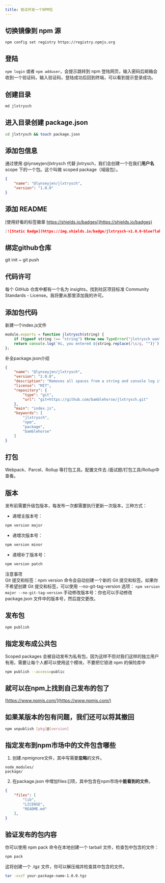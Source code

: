 ```yaml
---
title: 尝试开发一个NPM包
---
```


切换镜像到 npm 源
---
`npm config set registry https://registry.npmjs.org`

登陆
---
`npm login` 或者 `npm adduser`，会提示跳转到 npm 登陆网页，输入密码后邮箱会收到一个验证码，输入验证码，登陆成功后回到终端，可以看到提示登录成功。

创建目录
---
```bash
md jlxtrysch
```

进入目录创建 package.json
---
```bash
cd jlxtrysch && touch package.json
```

添加包信息
---
通过使用 @lynseyjen/jlxtrysch 代替 jlxtrysch，我们会创建一个在我们**用户名** scope 下的一个包。这个叫做 scoped package（域级包）。
```json
{
    "name": "@lynseyjen/jlxtrysch",
    "version": "1.0.0"
}
```

添加 README
---
[使用好看的标签徽章 https://shields.io/badges](https://shields.io/badges)

```md
[![Static Badge](https://img.shields.io/badge/jlxtrysch-v1.0.0-blue?labelColor=gray)](https://github.com/dreamlixia/jlxtrysch)
```

绑定github仓库
---
git init ~ git push

代码许可
---
每个 GitHub 仓库中都有一个名为 insights，找到社区项目标准 Community Standards - License。我将要从那里添加我的许可。

添加包代码
---
新建一个index.js文件
```js
module.exports = function jlxtrysch(string) {
    if (typeof string !== "string") throw new TypeError("jlxtrysch wants a string!");
    return console.log(`Hi, you entered ${string.replace(/\s/g, "")}`);
};
```
补全package.json介绍
```json
{
    "name": "@lynseyjen/jlxtrysch",
    "version": "2.0.0",
    "description": "Removes all spaces from a string and console log it",
    "license": "MIT",
    "repository": {
        "type": "git",
        "url": "git+https://github.com/bamblehorse/jlxtrysch.git"
    },
    "main": "index.js",
    "keywords": [
        "jlxtrysch",
        "npm",
        "package",
        "bamblehorse"
    ]
}
```

打包
---
Webpack、Parcel、Rollup 等打包工具。配置文件去 /面试题/打包工具/Rollup中查看。

版本
---
发布前需要升级包版本，每发布一次都需要执行更新一次版本，三种方式：
- 递增主版本号：
```bash
npm version major
```
- 递增次版本号：
```bash
npm version minor
```
- 递增补丁版本号：
```bash
npm version patch
```
注意事项  
Git 提交和标签：npm version 命令会自动创建一个新的 Git 提交和标签。如果你不希望创建 Git 提交和标签，可以使用 --no-git-tag-version 选项：
`npm version major --no-git-tag-version`
手动修改版本号：你也可以手动修改 package.json 文件中的版本号，然后提交更改。

发布包
---
```bash
npm publish
```

指定发布成公共包
---
Scoped packages 会被自动发布为私有包，因为这样不但对我们这样的独立用户有用，需要让每个人都可以使用这个模块，不要把它锁进 npm 的保险库中
```bash
npm publish --access=public
```

就可以在npm上找到自己发布的包了
---
[https://www.npmjs.com/](https://www.npmjs.com/)

如果某版本的包有问题，我们还可以将其**撤回**
---
```bash
npm unpublish [pkg]@[version]
```

指定发布到npm市场中的文件包含哪些
---
1. 创建.npmignore文件，其中写需要**忽略**的文件。
```
node_modules/
package/
```
2. 在package.json 中增加files:[]项，其中包含在npm市场中**能看到的文件**。
```json
{
    "files": [
        "lib",
        "LICENSE",
        "README.md"
    ],
}
```

验证发布的包内容
---
你可以使用 npm pack 命令在本地创建一个 tarball 文件，检查包中包含的文件：
```bash
npm pack
```
这将创建一个 .tgz 文件，你可以解压缩并检查其中包含的文件。
```bash
tar -xvzf your-package-name-1.0.0.tgz
```